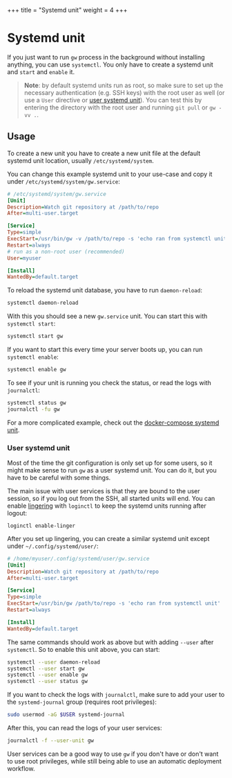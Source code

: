 +++
title = "Systemd unit"
weight = 4
+++

# Systemd unit

If you just want to run `gw` process in the background without installing anything, you can use `systemctl`. You only have to create a systemd unit and `start` and `enable` it.

> **Note**: by default systemd units run as root, so make sure to set up the necessary authentication (e.g. SSH keys) with the root user as well
> (or use a `User` directive or [user systemd unit](#user-systemd-unit)).
> You can test this by entering the directory with the root user and running `git pull` or `gw -vv .`.

## Usage

To create a new unit you have to create a new unit file at the default systemd unit location, usually `/etc/systemd/system`.

You can change this example systemd unit to your use-case and copy it under `/etc/systemd/system/gw.service`:

```ini
# /etc/systemd/system/gw.service
[Unit]
Description=Watch git repository at /path/to/repo
After=multi-user.target

[Service]
Type=simple
ExecStart=/usr/bin/gw -v /path/to/repo -s 'echo ran from systemctl unit'
Restart=always
# run as a non-root user (recommended)
User=myuser

[Install]
WantedBy=default.target
```

To reload the systemd unit database, you have to run `daemon-reload`:

```sh
systemctl daemon-reload
```

With this you should see a new `gw.service` unit. You can start this with `systemctl start`:

```sh
systemctl start gw
```

If you want to start this every time your server boots up, you can run `systemctl enable`:

```sh
systemctl enable gw
```

To see if your unit is running you check the status, or read the logs with `journalctl`:

```sh
systemctl status gw
journalctl -fu gw
```

For a more complicated example, check out the [docker-compose systemd unit](/guides/docker-compose#systemd-unit).

### User systemd unit

Most of the time the git configuration is only set up for some users, so it might make sense to run `gw` as a user systemd unit. You can do it, but you have to be careful with some things.

The main issue with user services is that they are bound to the user session, so if you log out from the SSH, all started units will end. You can enable [lingering](https://wiki.archlinux.org/title/Systemd/User#Automatic_start-up_of_systemd_user_instances) with `loginctl` to keep the systemd units running after logout:

```
loginctl enable-linger
```

After you set up lingering, you can create a similar systemd unit except under `~/.config/systemd/user/`:

```ini
# /home/myuser/.config/systemd/user/gw.service
[Unit]
Description=Watch git repository at /path/to/repo
After=multi-user.target

[Service]
Type=simple
ExecStart=/usr/bin/gw /path/to/repo -s 'echo ran from systemctl unit'
Restart=always

[Install]
WantedBy=default.target
```

The same commands should work as above but with adding `--user` after `systemctl`. So to enable this unit above, you can start:

```sh
systemctl --user daemon-reload
systemctl --user start gw
systemctl --user enable gw
systemctl --user status gw
```

If you want to check the logs with `journalctl`, make sure to add your user to the `systemd-journal` group (requires root privileges):

```sh
sudo usermod -aG $USER systemd-journal
```

After this, you can read the logs of your user services:

```sh
journalctl -f --user-unit gw
```

User services can be a good way to use `gw` if you don't have or don't want to use root privileges, while still being able to use an automatic deployment workflow.
